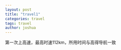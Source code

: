 ```yaml
---
layout: post
title: "travel1"
categories: travel
tags: travel
author: joshua
---
```

第一次上高速，最高时速112km，所用时间与高得导航一致